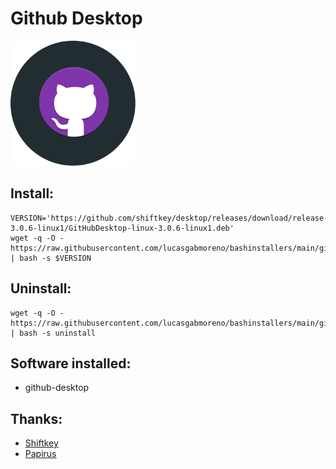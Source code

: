 # Github Desktop
<img src="preview.svg" width="200">

## Install:
```
VERSION='https://github.com/shiftkey/desktop/releases/download/release-3.0.6-linux1/GitHubDesktop-linux-3.0.6-linux1.deb'
wget -q -O - https://raw.githubusercontent.com/lucasgabmoreno/bashinstallers/main/github/install.sh | bash -s $VERSION
```

## Uninstall:
```
wget -q -O - https://raw.githubusercontent.com/lucasgabmoreno/bashinstallers/main/github/install.sh | bash -s uninstall
```

## Software installed:
* github-desktop

## Thanks:
* [Shiftkey](https://github.com/shiftkey/desktop)
* [Papirus](https://github.com/PapirusDevelopmentTeam)
